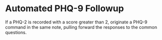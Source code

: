 Automated PHQ-9 Followup
=============

If a PHQ-2 is recorded with a score greater than 2, originate a PHQ-9 command
in the same note, pulling forward the responses to the common questions.


